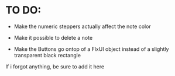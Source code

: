 # TO DO:

- Make the numeric steppers actually affect the note color

- Make it possible to delete a note

- Make the Buttons go ontop of a FlxUI object instead of a slightly transparent black rectangle

If i forgot anything, be sure to add it here